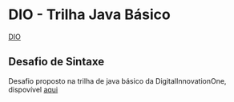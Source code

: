 # DIO - Trilha Java Básico
[DIO](https://www.dio.me/)

## Desafio de Sintaxe

Desafio proposto na trilha de java básico da DigitalInnovationOne, dispovível [aqui](https://github.com/digitalinnovationone/trilha-java-basico/tree/main/desafios/sintaxe#dio---trilha-java-b%C3%A1sico)